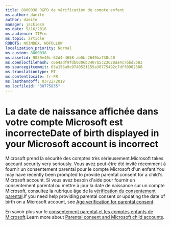 ```yaml
---
title: 8000038 RGPD de vérification de compte enfant
ms.author: daeite
author: daeite
manager: jackiesm
ms.date: 5/16/2018
ms.audience: ITPro
ms.topic: article
ROBOTS: NOINDEX, NOFOLLOW
localization_priority: Normal
ms.custom: 8000038
ms.assetid: 9039e40c-62d4-4658-ab5b-2649ba738c40
ms.openlocfilehash: c664adf9fdb0306b3407a5c23628aa4c7bbd5b83
ms.sourcegitcommit: 03a156a9c9740521155a30775492c7dff0982588
ms.translationtype: MT
ms.contentlocale: fr-FR
ms.lasthandoff: 03/22/2019
ms.locfileid: "30775835"
---
```

# <a name="date-of-birth-displayed-in-your-microsoft-account-is-incorrect"></a><span data-ttu-id="9e262-102">La date de naissance affichée dans votre compte Microsoft est incorrecte</span><span class="sxs-lookup"><span data-stu-id="9e262-102">Date of birth displayed in your Microsoft account is incorrect</span></span>

<span data-ttu-id="9e262-103">Microsoft prend la sécurité des comptes très sérieusement.</span><span class="sxs-lookup"><span data-stu-id="9e262-103">Microsoft takes account security very seriously.</span></span> <span data-ttu-id="9e262-104">Vous avez peut-être été invité récemment à fournir un consentement parental pour le compte Microsoft d'un enfant.</span><span class="sxs-lookup"><span data-stu-id="9e262-104">You may have recently been prompted to provide parental consent for a child's Microsoft account.</span></span> <span data-ttu-id="9e262-105">Si vous avez besoin d'aide pour fournir un consentement parental ou mettre à jour la date de naissance sur un compte Microsoft, consultez la rubrique âge de la [vérification du consentement parental](https://go.microsoft.com/fwlink/p/?linkid=874364).</span><span class="sxs-lookup"><span data-stu-id="9e262-105">If you need help providing parental consent or updating the date of birth on a Microsoft account, see [Age verification for parental consent](https://go.microsoft.com/fwlink/p/?linkid=874364).</span></span>
  
<span data-ttu-id="9e262-106">En savoir plus sur le [consentement parental et les comptes enfants de Microsoft](https://go.microsoft.com/fwlink/p/?linkid=874365).</span><span class="sxs-lookup"><span data-stu-id="9e262-106">Learn more about [Parental consent and Microsoft child accounts](https://go.microsoft.com/fwlink/p/?linkid=874365).</span></span>
  

